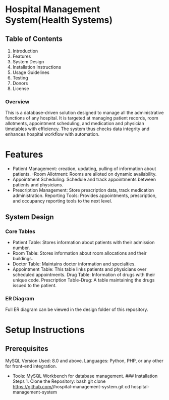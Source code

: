 # Hospital Management System(Health Systems)

## Table of Contents
1. Introduction
2. Features
3. System Design
4. Installation Instructions
5. Usage Guidelines
6. Testing
7. Donors
8. License

### Overview
This is a database-driven solution designed to manage all the administrative functions of any hospital. It is targeted at managing patient records, room allotments, appointment scheduling, and medication and physician timetables with efficiency. The system thus checks data integrity and enhances hospital workflow with automation.



# Features
- Patient Management: creation, updating, pulling of information about patients.
-Room Allotment: Rooms are alloted on dynamic availability.
- Appointment Scheduling: Schedule and track appointments between patients and physicians.
- Prescription Management: Store prescription data, track medication administration.
Reporting Tools:  Provides appointments, prescription, and occupancy reporting tools to the next level.



## System Design

### Core Tables
- Patient Table: Stores information about patients with their admission number.
- Room Table: Stores information about room allocations and their buildings.
- Doctor Table: Maintains doctor information and specialties.
- Appointment Table: This table links patients and physicians over scheduled appointments.
Drug Table: Information of drugs with their unique code.
Prescription Table-Drug: A table maintaining the drugs issued to the patient.

### ER Diagram
Full ER diagram can be viewed in the design folder of this repository.



# Setup Instructions

## Prerequisites
MySQL Version Used: 8.0 and above. Languages: Python, PHP, or any other for front-end integration.

- Tools: MySQL Workbench for database management. ### Installation Steps 1. Clone the Repository: bash git clone https://github.com/<your-username>/hospital-management-system.git cd hospital-management-system